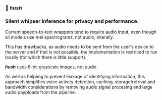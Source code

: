 ### 🤫 *hush*

### Silent whipser inference for privacy and performance.

Current speech-to-text wrappers tend to require audio input, even though all models use mel spectrograms, not audio, interally.

This has drawbacks, as audio needs to be sent from the user's device to the server and if that is not possible, the implementation is restriced to run locally (for which there is little support).

_**hush**_ uses 8-bit grayscale images, not audio.

As well as helpimg to prevent leakage of identifying information, this approach simplifies voice activity detection, caching, storage/retrival and bandwidth considerations by removing audio signal procesing and large audio payploads from the pipeline.
